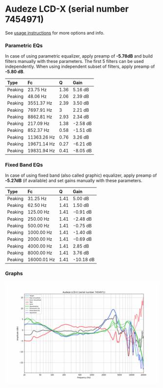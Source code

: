 # Audeze LCD-X (serial number 7454971)
See [usage instructions](https://github.com/jaakkopasanen/AutoEq#usage) for more options and info.

### Parametric EQs
In case of using parametric equalizer, apply preamp of **-5.78dB** and build filters manually
with these parameters. The first 5 filters can be used independently.
When using independent subset of filters, apply preamp of **-5.80 dB**.

| Type    | Fc          |    Q | Gain     |
|:--------|:------------|:-----|:---------|
| Peaking | 23.75 Hz    | 1.36 | 5.16 dB  |
| Peaking | 48.06 Hz    | 2.06 | 2.39 dB  |
| Peaking | 3551.37 Hz  | 2.39 | 3.50 dB  |
| Peaking | 7697.91 Hz  | 3    | 2.21 dB  |
| Peaking | 8862.81 Hz  | 2.93 | 2.34 dB  |
| Peaking | 217.09 Hz   | 1.38 | -2.58 dB |
| Peaking | 852.37 Hz   | 0.58 | -1.51 dB |
| Peaking | 11363.26 Hz | 0.76 | 3.26 dB  |
| Peaking | 19671.14 Hz | 0.27 | -6.21 dB |
| Peaking | 19831.94 Hz | 0.41 | -8.05 dB |

### Fixed Band EQs
In case of using fixed band (also called graphic) equalizer, apply preamp of **-5.27dB**
(if available) and set gains manually with these parameters.

| Type    | Fc          |    Q | Gain      |
|:--------|:------------|:-----|:----------|
| Peaking | 31.25 Hz    | 1.41 | 5.00 dB   |
| Peaking | 62.50 Hz    | 1.41 | 1.50 dB   |
| Peaking | 125.00 Hz   | 1.41 | -0.91 dB  |
| Peaking | 250.00 Hz   | 1.41 | -2.48 dB  |
| Peaking | 500.00 Hz   | 1.41 | -0.75 dB  |
| Peaking | 1000.00 Hz  | 1.41 | -1.40 dB  |
| Peaking | 2000.00 Hz  | 1.41 | -0.69 dB  |
| Peaking | 4000.00 Hz  | 1.41 | 2.85 dB   |
| Peaking | 8000.00 Hz  | 1.41 | 3.76 dB   |
| Peaking | 16000.01 Hz | 1.41 | -10.18 dB |

### Graphs
![](./Audeze%20LCD-X%20(serial%20number%207454971).png)